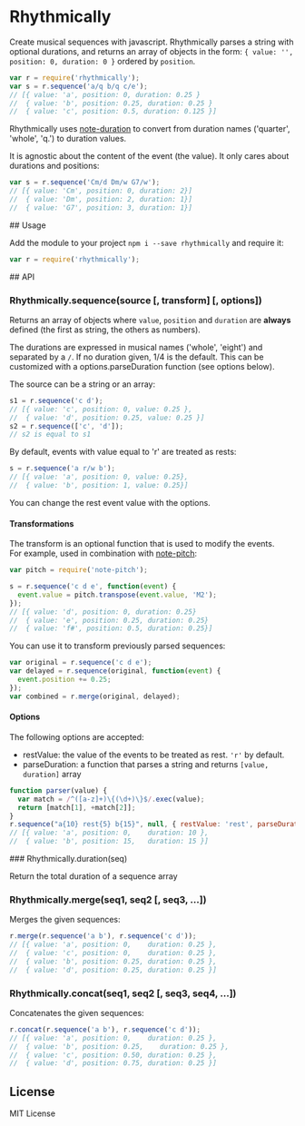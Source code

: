 # Rhythmically

Create musical sequences with javascript. Rhythmically parses a string with
optional durations, and returns an array of objects in the
form: `{ value: '', position: 0, duration: 0 }` ordered by `position`.

```javascript
var r = require('rhythmically');
var s = r.sequence('a/q b/q c/e');
// [{ value: 'a', position: 0, duration: 0.25 }
//  { value: 'b', position: 0.25, duration: 0.25 }
//  { value: 'c', position: 0.5, duration: 0.125 }]
```

Rhythmically uses [note-duration](http://github.com/danigb/note-duration) to convert
from duration names ('quarter', 'whole', 'q.') to duration values.

It is agnostic about the content of the event (the value). It only cares about
durations and positions:

```javascript
var s = r.sequence('Cm/d Dm/w G7/w');
// [{ value: 'Cm', position: 0, duration: 2}]
//  { value: 'Dm', position: 2, duration: 1}]
//  { value: 'G7', position: 3, duration: 1}]
```

## Usage

Add the module to your project `npm i --save rhythmically` and require it:

```javascript
var r = require('rhythmically');
```

## API

### Rhythmically.sequence(source [, transform] [, options])

Returns an array of objects where `value`, `position` and `duration` are
__always__ defined (the first as string, the others as numbers).

The durations are expressed in musical names ('whole', 'eight') and separated
by a `/`. If no duration given, 1/4 is the default. This can be customized
with a options.parseDuration function (see options below).

The source can be a string or an array:

```javascript
s1 = r.sequence('c d');
// [{ value: 'c', position: 0, value: 0.25 },
//  { value: 'd', position: 0.25, value: 0.25 }]
s2 = r.sequence(['c', 'd']);
// s2 is equal to s1
```

By default, events with value equal to 'r' are treated as rests:
```javascript
s = r.sequence('a r/w b');
// [{ value: 'a', position: 0, value: 0.25},
//  { value: 'b', position: 1, value: 0.25}]
```
You can change the rest event value with the options.

#### Transformations

The transform is an optional function that is used to modify the events.  
For example, used in combination with [note-pitch](http://github.com/danigb/note-pitch):

```javascript
var pitch = require('note-pitch');

s = r.sequence('c d e', function(event) {
  event.value = pitch.transpose(event.value, 'M2');
});
// [{ value: 'd', position: 0, duration: 0.25}
//  { value: 'e', position: 0.25, duration: 0.25}
//  { value: 'f#', position: 0.5, duration: 0.25}]
```

You can use it to transform previously parsed sequences:

```javascript
var original = r.sequence('c d e');
var delayed = r.sequence(original, function(event) {
  event.position += 0.25;
});
var combined = r.merge(original, delayed);
```

#### Options

The following options are accepted:
- restValue: the value of the events to be treated as rest. `'r'` by default.
- parseDuration: a function that parses a string and returns `[value, duration]` array

```javascript
function parser(value) {
  var match = /^([a-z]+)\{(\d+)\}$/.exec(value);
  return [match[1], +match[2]];
}
r.sequence("a{10} rest{5} b{15}", null, { restValue: 'rest', parseDuration: parser });
// [{ value: 'a', position: 0,    duration: 10 },
//  { value: 'b', position: 15,   duration: 15 }]
```

### Rhythmically.duration(seq)

Return the total duration of a sequence array

### Rhythmically.merge(seq1, seq2 [, seq3, ...])

Merges the given sequences:

```javascript
r.merge(r.sequence('a b'), r.sequence('c d'));
// [{ value: 'a', position: 0,    duration: 0.25 },
//  { value: 'c', position: 0,    duration: 0.25 },
//  { value: 'b', position: 0.25, duration: 0.25 },
//  { value: 'd', position: 0.25, duration: 0.25 }]
```

### Rhythmically.concat(seq1, seq2 [, seq3, seq4, ...])

Concatenates the given sequences:

```javascript
r.concat(r.sequence('a b'), r.sequence('c d'));
// [{ value: 'a', position: 0,    duration: 0.25 },
//  { value: 'b', position: 0.25,    duration: 0.25 },
//  { value: 'c', position: 0.50, duration: 0.25 },
//  { value: 'd', position: 0.75, duration: 0.25 }]
```

## License

MIT License
